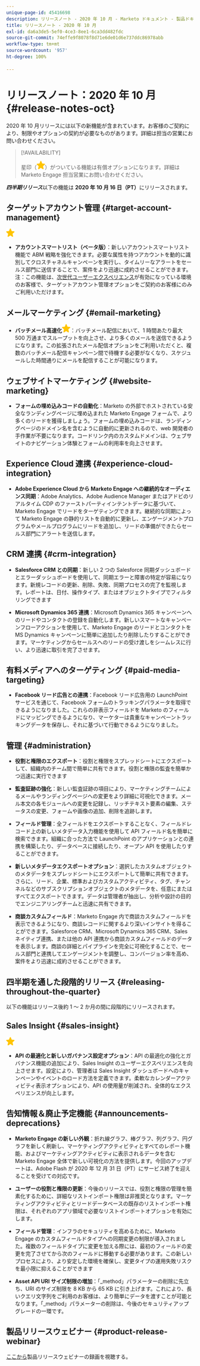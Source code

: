 ```yaml
---
unique-page-id: 45416698
description: リリースノート - 2020 年 10 月 - Marketo ドキュメント - 製品ドキュメント
title: リリースノート - 2020 年 10 月
exl-id: da6a3de5-5ef0-4ce3-8ee1-6ca3dd482fdc
source-git-commit: 74effe9f8078f8d71e6de01d6e737ddc86978abb
workflow-type: tm+mt
source-wordcount: '957'
ht-degree: 100%

---
```


# リリースノート：2020 年 10 月 {#release-notes-oct}

2020 年 10 月リリースには以下の新機能が含まれています。お客様のご契約により、制限やオプションの契約が必要なものがあります。詳細は担当の営業にお問い合わせください。

>[!AVAILABILITY]
>
>星印（![](assets/yellow-star.png)）がついている機能は有償オプションになります。詳細は Marketo Engage 担当営業にお問い合わせください。

**_四半期リリース_**&#x200B;以下の機能は **2020 年 10 月 16 日（PT）**&#x200B;にリリースされます。

## ターゲットアカウント管理 {#target-account-management}

![（星印）](assets/yellow-star.png)

* **アカウントスマートリスト（ベータ版）**：新しいアカウントスマートリスト機能で ABM 戦略を強化できます。必要な属性を持つアカウントを動的に識別してクロスチャネルキャンペーンを実行し、タイムリーなアラートをセールス部門に送信することで、案件をより迅速に成約させることができます。注：この機能は、[次世代ユーザーエクスペリエンス](https://nation.marketo.com/t5/Employee-Blogs/The-Next-Generation-Marketo-Engage-Experience/ba-p/304205)が有効になっている環境のお客様で、ターゲットアカウント管理オプションをご契約のお客様にのみご利用いただけます。

## メールマーケティング {#email-marketing}

* **バッチメール高速化![（星印）](assets/yellow-star.png)**：バッチメール配信において、1 時間あたり最大 500 万通までスループットを向上させ、より多くのメールを送信できるようになります。この拡張されたメール配信オプションをご利用いただくと、複数のバッチメール配信キャンペーン間で待機する必要がなくなり、スケジュールした時間通りにメールを配信することが可能になります。

## ウェブサイトマーケティング {#website-marketing}

* **フォームの埋め込みコードの自動化**：Marketo の外部でホストされている安全なランディングページに埋め込まれた Marketo Engage フォームで、より多くのリードを獲得しましょう。フォームの埋め込みコードは、ランディングページのドメイン名を含むように自動的に更新されるので、web 開発者の手作業が不要になります。コードリンク内のカスタムドメインは、ウェブサイトのナビゲーション体験とフォームの利用率を向上させます。

## Experience Cloud 連携 {#experience-cloud-integration}

* **Adobe Experience Cloud から Marketo Engage への継続的なオーディエンス同期**：Adobe Analytics、Adobe Audience Manager またはアドビのリアルタイム CDP のファーストパーティインテントデータに基づいて、Marketo Engage でリードをターゲティングできます。継続的な同期によって Marketo Engage の静的リストを自動的に更新し、エンゲージメントプログラムやメールプログラムにリードを追加し、リードの準備ができたらセールス部門にアラートを送信します。

## CRM 連携 {#crm-integration}

* **Salesforce CRM との同期**：新しい 2 つの Salesforce 同期ダッシュボードとエラーダッシュボードを使用して、同期エラーと障害の特定が容易になります。新規レコードの更新、削除、失敗、同期プロセスの完了を監視します。レポートは、日付、操作タイプ、またはオブジェクトタイプでフィルタリングできます

* **Microsoft Dynamics 365 連携**：Microsoft Dynamics 365 キャンペーンへのリードやコンタクトの登録を自動化します。新しいスマートなキャンペーンフローアクションを使用して、Marketo Engage のリードとコンタクトを MS Dynamics キャンペーンに簡単に追加したり削除したりすることができます。マーケティングからセールスへのリードの受け渡しをシームレスに行い、より迅速に取引を完了させます。

## 有料メディアへのターゲティング {#paid-media-targeting}

* **Facebook リード広告との連携**：Facebook リード広告用の LaunchPoint サービスを通じて、Facebook フォームのトラッキングパラメータを取得できるようになりました。これらの非表示フィールドを Marketo のフィールドにマッピングできるようになり、マーケターは貴重なキャンペーントラッキングデータを保存し、それに基づいて行動できるようになりました。

## 管理 {#administration}

* **役割と権限のエクスポート**：役割と権限をスプレッドシートにエクスポートして、組織内のチーム間で簡単に共有できます。役割と権限の監査を簡単かつ迅速に実行できます

* **監査証跡の強化**：新しい監査証跡の項目により、マーケティングチームによるメールやランディングページへの変更をより詳細に可視化できます。メール本文の各モジュールへの変更を記録し、リッチテキスト要素の編集、ステータスの変更、フォームや画像の追加、削除を追跡します。

* **フィールド管理**：全フィールドをエクスポートすることなく、フィールドレコード上の新しいメタデータ入力機能を使用して API フィールド名を簡単に検索できます。組織に合った方法で LaunchPoint のアプリケーションとの連携を構築したり、データベースに接続したり、オープン API を使用したりすることができます。

* **新しいメタデータエクスポートオプション**：選択したカスタムオブジェクトのメタデータをスプレッドシートにエクスポートして簡単に共有できます。さらに、リード、企業、標準およびカスタムアクティビティ、タグ、チャンネルなどのサブスクリプションオブジェクトのメタデータを、任意にまたはすべてエクスポートできます。データは管理者が抽出し、分析や設計の目的でエンジニアリングチームと迅速に共有できます。

* **商談カスタムフィールド**：Marketo Engage 内で商談カスタムフィールドを表示できるようになり、商談レコードに関するより深いインサイトを得ることができます。Salesforce CRM、Microsoft Dynamics 365 CRM、Sales ネイティブ連携、または他の API 連携から商談カスタムフィールドのデータを表示します。商談の詳細とパイプラインを完全に可視化することで、セールス部門と連携してエンゲージメントを調整し、コンバージョン率を高め、案件をより迅速に成約させることができます。

## 四半期を通した段階的リリース {#releasing-throughout-the-quarter}

以下の機能はリリース後約 1 ～ 2 か月の間に段階的にリリースされます。

## Sales Insight {#sales-insight}

![（星印）](assets/yellow-star.png)

* **API の最適化と新しいガバナンス設定オプション**：API の最適化の強化とガバナンス機能の追加により、Sales Insight のユーザーエクスペリエンスを向上させます。設定により、管理者は Sales Insight ダッシュボードへのキャンペーンやイベントのロード方法を定義できます。柔軟なカレンダーアクティビティ表示オプションにより、API の使用量が削減され、全体的なエクスペリエンスが向上します。

## 告知情報＆廃止予定機能 {#announcements-deprecations}

* **Marketo Engage の新しい外観**：折れ線グラフ、棒グラフ、列グラフ、円グラフを新しく刷新し、マーケティングアクティビティとすべてのレポート機能、およびマーケティングアクティビティに表示されるデータを含む Marketo Engage 全体で新しい可視化の方法を提供します。今回のアップデートは、Adobe Flash が 2020 年 12 月 31 日（PT）にサービス終了を迎えることを受けての対応です。

* **ユーザーの役割と権限の更新**：今後のリリースでは、役割と権限の管理を簡素化するために、詳細なリストインポート権限は非推奨となります。マーケティングアクティビティとリードデータベースの既存のリストインポート権限は、それぞれのアプリ領域で必要なリストインポートオプションを有効にします。

* **フィールド管理**：インフラのセキュリティを高めるために、Marketo Engage のカスタムフィールドタイプへの同期変更の制限が導入されました。複数のフィールドタイプに変更を加える際には、最初のフィールドの変更を完了させてから次のフィールドに移動する必要があります。この新しいプロセスにより、より安定した環境を確保し、変更タイプの運用失敗リスクを最小限に抑えることができます

* **Asset API URI サイズ制限の増加**：「_method」パラメーターの削除に先立ち、URI のサイズ制限を 8 KB から 65 KB に引き上げます。これにより、長いクエリ文字列をご利用のお客様は、より簡単にデータを渡すことが可能となります。「_method」パラメーターの削除は、今後のセキュリティアップグレードの一環です。

## 製品リリースウェビナー {#product-release-webinar}

[ここから](https://engage.marketo.com/Oct_20_Release_OnDemand.html)製品リリースウェビナーの録画を視聴する。
